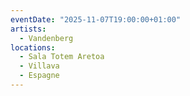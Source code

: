 ```yaml
---
eventDate: "2025-11-07T19:00:00+01:00"
artists:
  - Vandenberg
locations:
  - Sala Totem Aretoa
  - Villava
  - Espagne
---
```

